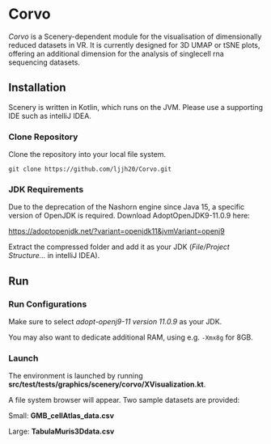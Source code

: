 
# Corvo
_Corvo_ is a Scenery-dependent module for the visualisation of dimensionally reduced datasets in VR. It is currently designed for 3D UMAP or tSNE plots, offering an additional dimension for the analysis of singlecell rna sequencing datasets.    

## Installation
Scenery is written in Kotlin, which runs on the JVM. Please use a supporting IDE such as intelliJ IDEA. 

### Clone Repository
Clone the repository into your local file system.
```
git clone https://github.com/ljjh20/Corvo.git
```

### JDK Requirements
Due to the deprecation of the Nashorn engine since Java 15, a specific version of OpenJDK is required. Download AdoptOpenJDK9-11.0.9 here:

https://adoptopenjdk.net/?variant=openjdk11&jvmVariant=openj9

Extract the compressed folder and add it as your JDK (_File/Project Structure..._ in intelliJ IDEA). 

## Run 

### Run Configurations
Make sure to select _adopt-openj9-11 version 11.0.9_ as your JDK.

You may also want to dedicate additional RAM, using e.g. ```-Xmx8g``` for 8GB.

### Launch
The environment is launched by running **src/test/tests/graphics/scenery/corvo/XVisualization.kt**.

A file system browser will appear. Two sample datasets are provided:

Small: **GMB_cellAtlas_data.csv**

Large: **TabulaMuris3Ddata.csv**

